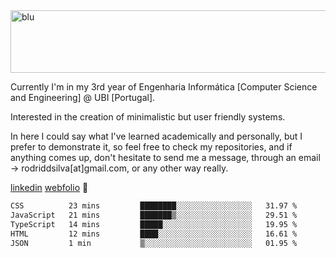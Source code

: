 
<img width="1415" height="100" alt="blu" src="https://github.com/rdsilva01/rdsilva01/assets/101207588/deb060e5-d035-4f09-b511-e3f50605b207">

Currently I'm in my 3rd year of Engenharia Informática [Computer Science and Engineering] @ UBI [Portugal].

Interested in the creation of minimalistic but user friendly systems.

In here I could say what I've learned academically and personally, but I prefer to demonstrate it, so feel free to check my repositories, and if anything comes up, don't hesitate to send me a message, through an email -> rodriddsilva[at]gmail.com, or any other way really.

[linkedin](https://www.linkedin.com/in/rodrigo-silva-455b291bb/)
[webfolio](https://rdsilva01.github.io/) 🏁

<!--START_SECTION:waka-->

```txt
CSS          23 mins         ████████░░░░░░░░░░░░░░░░░   31.97 %
JavaScript   21 mins         ███████▒░░░░░░░░░░░░░░░░░   29.51 %
TypeScript   14 mins         █████░░░░░░░░░░░░░░░░░░░░   19.95 %
HTML         12 mins         ████░░░░░░░░░░░░░░░░░░░░░   16.61 %
JSON         1 min           ▒░░░░░░░░░░░░░░░░░░░░░░░░   01.95 %
```

<!--END_SECTION:waka-->

